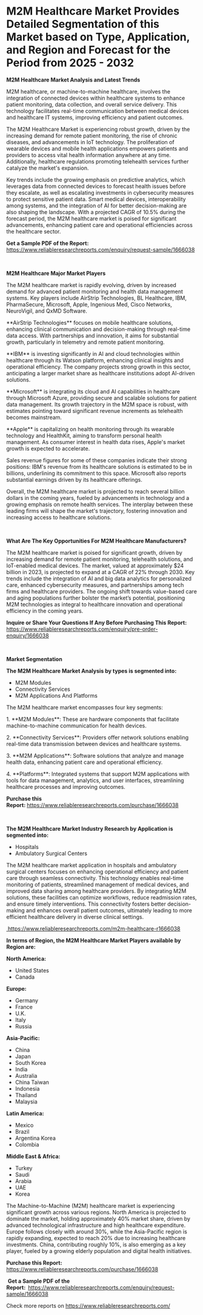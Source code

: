 <p><h1>M2M Healthcare Market Provides Detailed Segmentation of this Market based on Type, Application, and Region and Forecast for the Period from 2025 - 2032</h1></p><p><strong>M2M Healthcare Market Analysis and Latest Trends</strong></p>
<p><p>M2M healthcare, or machine-to-machine healthcare, involves the integration of connected devices within healthcare systems to enhance patient monitoring, data collection, and overall service delivery. This technology facilitates real-time communication between medical devices and healthcare IT systems, improving efficiency and patient outcomes. </p><p>The M2M Healthcare Market is experiencing robust growth, driven by the increasing demand for remote patient monitoring, the rise of chronic diseases, and advancements in IoT technology. The proliferation of wearable devices and mobile health applications empowers patients and providers to access vital health information anywhere at any time. Additionally, healthcare regulations promoting telehealth services further catalyze the market's expansion.</p><p>Key trends include the growing emphasis on predictive analytics, which leverages data from connected devices to forecast health issues before they escalate, as well as escalating investments in cybersecurity measures to protect sensitive patient data. Smart medical devices, interoperability among systems, and the integration of AI for better decision-making are also shaping the landscape. With a projected CAGR of 10.5% during the forecast period, the M2M healthcare market is poised for significant advancements, enhancing patient care and operational efficiencies across the healthcare sector.</p></p>
<p><strong>Get a Sample PDF of the Report:&nbsp;</strong> <a href="https://www.reliableresearchreports.com/enquiry/request-sample/1666038?utm_campaign=2738&utm_medium=2&utm_source=Github&utm_content=ia&utm_term=08042025&utm_id=m2m-healthcare">https://www.reliableresearchreports.com/enquiry/request-sample/1666038</a></p>
<p>&nbsp;</p>
<p><strong>M2M Healthcare Major Market Players</strong></p>
<p><p>The M2M healthcare market is rapidly evolving, driven by increased demand for advanced patient monitoring and health data management systems. Key players include AirStrip Technologies, BL Healthcare, IBM, PharmaSecure, Microsoft, Apple, Ingenious Med, Cisco Networks, NeuroVigil, and QxMD Software.</p><p>**AirStrip Technologies** focuses on mobile healthcare solutions, enhancing clinical communication and decision-making through real-time data access. With partnerships and innovation, it aims for substantial growth, particularly in telemetry and remote patient monitoring. </p><p>**IBM** is investing significantly in AI and cloud technologies within healthcare through its Watson platform, enhancing clinical insights and operational efficiency. The company projects strong growth in this sector, anticipating a larger market share as healthcare institutions adopt AI-driven solutions.</p><p>**Microsoft** is integrating its cloud and AI capabilities in healthcare through Microsoft Azure, providing secure and scalable solutions for patient data management. Its growth trajectory in the M2M space is robust, with estimates pointing toward significant revenue increments as telehealth becomes mainstream.</p><p>**Apple** is capitalizing on health monitoring through its wearable technology and HealthKit, aiming to transform personal health management. As consumer interest in health data rises, Apple's market growth is expected to accelerate.</p><p>Sales revenue figures for some of these companies indicate their strong positions: IBM's revenue from its healthcare solutions is estimated to be in billions, underlining its commitment to this space. Microsoft also reports substantial earnings driven by its healthcare offerings. </p><p>Overall, the M2M healthcare market is projected to reach several billion dollars in the coming years, fueled by advancements in technology and a growing emphasis on remote health services. The interplay between these leading firms will shape the market's trajectory, fostering innovation and increasing access to healthcare solutions.</p></p>
<p>&nbsp;</p>
<p><strong>What Are The Key Opportunities For M2M Healthcare Manufacturers?</strong></p>
<p><p>The M2M healthcare market is poised for significant growth, driven by increasing demand for remote patient monitoring, telehealth solutions, and IoT-enabled medical devices. The market, valued at approximately $24 billion in 2023, is projected to expand at a CAGR of 22% through 2030. Key trends include the integration of AI and big data analytics for personalized care, enhanced cybersecurity measures, and partnerships among tech firms and healthcare providers. The ongoing shift towards value-based care and aging populations further bolster the market’s potential, positioning M2M technologies as integral to healthcare innovation and operational efficiency in the coming years.</p></p>
<p><strong>Inquire or Share Your Questions If Any Before Purchasing This Report:</strong> <a href="https://www.reliableresearchreports.com/enquiry/pre-order-enquiry/1666038?utm_campaign=2738&utm_medium=2&utm_source=Github&utm_content=ia&utm_term=08042025&utm_id=m2m-healthcare">https://www.reliableresearchreports.com/enquiry/pre-order-enquiry/1666038</a></p>
<p>&nbsp;</p>
<p><strong>Market Segmentation</strong></p>
<p><strong>The M2M Healthcare Market Analysis by types is segmented into:</strong></p>
<p><ul><li>M2M Modules</li><li>Connectivity Services</li><li>M2M Applications And Platforms</li></ul></p>
<p><p>The M2M healthcare market encompasses four key segments: </p><p>1. **M2M Modules**: These are hardware components that facilitate machine-to-machine communication for health devices. </p><p>2. **Connectivity Services**: Providers offer network solutions enabling real-time data transmission between devices and healthcare systems. </p><p>3. **M2M Applications**: Software solutions that analyze and manage health data, enhancing patient care and operational efficiency. </p><p>4. **Platforms**: Integrated systems that support M2M applications with tools for data management, analytics, and user interfaces, streamlining healthcare processes and improving outcomes.</p></p>
<p><strong>Purchase this Report:&nbsp;</strong><a href="https://www.reliableresearchreports.com/purchase/1666038?utm_campaign=2738&utm_medium=2&utm_source=Github&utm_content=ia&utm_term=08042025&utm_id=m2m-healthcare">https://www.reliableresearchreports.com/purchase/1666038</a></p>
<p>&nbsp;</p>
<p><strong>The M2M Healthcare Market Industry Research by Application is segmented into:</strong></p>
<p><ul><li>Hospitals</li><li>Ambulatory Surgical Centers</li></ul></p>
<p><p>The M2M healthcare market application in hospitals and ambulatory surgical centers focuses on enhancing operational efficiency and patient care through seamless connectivity. This technology enables real-time monitoring of patients, streamlined management of medical devices, and improved data sharing among healthcare providers. By integrating M2M solutions, these facilities can optimize workflows, reduce readmission rates, and ensure timely interventions. This connectivity fosters better decision-making and enhances overall patient outcomes, ultimately leading to more efficient healthcare delivery in diverse clinical settings.</p></p>
<p><a href="https://www.reliableresearchreports.com/m2m-healthcare-r1666038?utm_campaign=2738&utm_medium=2&utm_source=Github&utm_content=ia&utm_term=08042025&utm_id=m2m-healthcare">&nbsp;https://www.reliableresearchreports.com/m2m-healthcare-r1666038</a></p>
<p><strong>In terms of Region, the M2M Healthcare Market Players available by Region are:</strong></p>
<p>
    <p> <strong> North America: </strong>
        <ul>
            <li>United States</li>
            <li>Canada</li>
        </ul>
        </p> 
    <p> <strong> Europe: </strong>
        <ul>
            <li>Germany</li>
            <li>France</li>
            <li>U.K.</li>
            <li>Italy</li>
            <li>Russia</li>
        </ul>
        </p> 
    <p> <strong> Asia-Pacific: </strong>
        <ul>
            <li>China</li>
            <li>Japan</li>
            <li>South Korea</li>
            <li>India</li>
            <li>Australia</li>
            <li>China Taiwan</li>
            <li>Indonesia</li>
            <li>Thailand</li>
            <li>Malaysia</li>
        </ul>
        </p> 
    <p> <strong> Latin America: </strong>
        <ul>
            <li>Mexico</li>
            <li>Brazil</li>
            <li>Argentina Korea</li>
            <li>Colombia</li>
        </ul>
        </p> 
    <p> <strong> Middle East & Africa: </strong>
        <ul>
            <li>Turkey</li>
            <li>Saudi</li>
            <li>Arabia</li>
            <li>UAE</li>
            <li>Korea</li>
        </ul>
    </p>
    </p>
<p><p>The Machine-to-Machine (M2M) healthcare market is experiencing significant growth across various regions. North America is projected to dominate the market, holding approximately 40% market share, driven by advanced technological infrastructure and high healthcare expenditure. Europe follows closely with around 30%, while the Asia-Pacific region is rapidly expanding, expected to reach 20% due to increasing healthcare investments. China, contributing roughly 10%, is also emerging as a key player, fueled by a growing elderly population and digital health initiatives.</p></p>
<p><strong>Purchase this Report: </strong><a href="https://www.reliableresearchreports.com/purchase/1666038?utm_campaign=2738&utm_medium=2&utm_source=Github&utm_content=ia&utm_term=08042025&utm_id=m2m-healthcare">https://www.reliableresearchreports.com/purchase/1666038</a></p>
<p>&nbsp;<strong>Get a Sample PDF of the Report:&nbsp;&nbsp;</strong><a href="https://www.reliableresearchreports.com/enquiry/request-sample/1666038?utm_campaign=2738&utm_medium=2&utm_source=Github&utm_content=ia&utm_term=08042025&utm_id=m2m-healthcare">https://www.reliableresearchreports.com/enquiry/request-sample/1666038</a></p>
<p><strong></strong></p>
<p>Check more reports on <a href="https://www.reliableresearchreports.com/?utm_campaign=2738&utm_medium=2&utm_source=Github&utm_content=ia&utm_term=08042025&utm_id=m2m-healthcare">https://www.reliableresearchreports.com/</a></p>